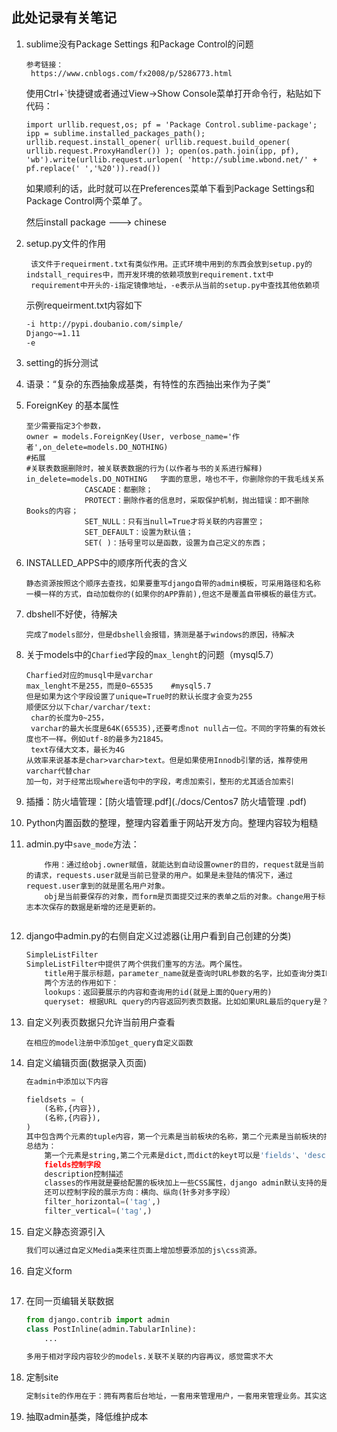 ## 此处记录有关笔记

1. sublime没有Package Settings 和Package Control的问题

   ```
   参考链接：
   	https://www.cnblogs.com/fx2008/p/5286773.html
   ```

   使用Ctrl+`快捷键或者通过View->Show Console菜单打开命令行，粘贴如下代码：

   ```
   import urllib.request,os; pf = 'Package Control.sublime-package'; ipp = sublime.installed_packages_path(); urllib.request.install_opener( urllib.request.build_opener( urllib.request.ProxyHandler()) ); open(os.path.join(ipp, pf), 'wb').write(urllib.request.urlopen( 'http://sublime.wbond.net/' + pf.replace(' ','%20')).read())
   ```

   如果顺利的话，此时就可以在Preferences菜单下看到Package Settings和Package Control两个菜单了。

   然后install package   --->  chinese
   
2. setup.py文件的作用

   ```
   	该文件于requeirment.txt有类似作用。正式环境中用到的东西会放到setup.py的indstall_requires中，而开发环境的依赖项放到requirement.txt中
   	requirement中开头的-i指定镜像地址，-e表示从当前的setup.py中查找其他依赖项
   
   ```

   示例requeirment.txt内容如下

   ```txt
   -i http://pypi.doubanio.com/simple/
   Django~=1.11
   -e
   ```

3. setting的拆分测试

4. 语录：“复杂的东西抽象成基类，有特性的东西抽出来作为子类”

5. ForeignKey 的基本属性

   ```
   至少需要指定3个参数，
   owner = models.ForeignKey(User, verbose_name='作者',on_delete=models.DO_NOTHING)
   #拓展
   #关联表数据删除时，被关联表数据的行为(以作者与书的关系进行解释)
   in_delete=models.DO_NOTHING   字面的意思，啥也不干，你删除你的干我毛线关系
   				CASCADE：都删除；
   				PROTECT：删除作者的信息时，采取保护机制，抛出错误：即不删除Books的内容；
   				SET_NULL：只有当null=True才将关联的内容置空；
   				SET_DEFAULT：设置为默认值；
   				SET( )：括号里可以是函数，设置为自己定义的东西；
   
   ```

6. INSTALLED_APPS中的顺序所代表的含义

   ```
   静态资源按照这个顺序去查找，如果要重写django自带的admin模板，可采用路径和名称一模一样的方式，自动加载你的(如果你的APP靠前),但这不是覆盖自带模板的最佳方式。
   ```

7. dbshell不好使，待解决

   ```
   完成了models部分，但是dbshell会报错，猜测是基于windows的原因，待解决
   ```

8. 关于models中的`Charfied`字段的`max_lenght`的问题（mysql5.7）

   ```
   Charfied对应的musql中是varchar
   max_lenght不是255，而是0~65535    #mysql5.7
   但是如果为这个字段设置了unique=True时的默认长度才会变为255
   顺便区分以下char/varchar/text:
   	char的长度为0~255，
   	varchar的最大长度是64K(65535),还要考虑not null占一位。不同的字符集的有效长度也不一样。例如utf-8的最多为21845。
   	text存储大文本，最长为4G
   从效率来说基本是char>varchar>text。但是如果使用Innodb引擎的话，推荐使用varchar代替char
   加一句，对于经常出现where语句中的字段，考虑加索引，整形的尤其适合加索引
   ```

9. 插播：防火墙管理：[防火墙管理.pdf](./docs/Centos7 防火墙管理 .pdf)

10. Python内置函数的整理，整理内容着重于网站开发方向。整理内容较为粗糙

11. admin.py中`save_mode`方法：

    ```
    	作用：通过给obj.owner赋值，就能达到自动设置owner的目的，request就是当前的请求，requests.user就是当前已登录的用户。如果是未登陆的情况下，通过request.user拿到的就是匿名用户对象。
    	obj是当前要保存的对象，而form是页面提交过来的表单之后的对象。change用于标志本次保存的数据是新增的还是更新的。
    	
    ```

12. django中admin.py的右侧自定义过滤器(让用户看到自己创建的分类)

    ```python
    SimpleListFilter
    SimpleListFilter中提供了两个供我们重写的方法。两个属性。
    	title用于展示标题，parameter_name就是查询时URL参数的名字，比如查询分类ID为1 的内容时，URL后面的Query部分是 》owner_category=1，此时就可以通过我们的过滤器拿到这个id,从而进行过滤。
        两个方法的作用如下：
        lookups：返回要展示的内容和查询用的id(就是上面的Query用的)
        queryset: 根据URL query的内容返回列表页数据。比如如果URL最后的query是？owner_category=1，那么这里拿到的self.value()也就是1，此时就会根据1来过滤Quesyset。这里的queryset是列表页所有展示数据的集合，即POST数据集
    ```

13. 自定义列表页数据只允许当前用户查看

    ```
    在相应的model注册中添加get_query自定义函数
    
    ```

14. 自定义编辑页面(数据录入页面)

    ```python
    在admin中添加以下内容
    
    fieldsets = (
    	(名称,{内容}),
        (名称,{内容}),
    )
    其中包含两个元素的tuple内容，第一个元素是当前板块的名称，第二个元素是当前板块的描述、字段和样式配置。
    总结为：
    	第一个元素是string,第二个元素是dict,而dict的keyt可以是'fields'、'description'、'classes。
        fields控制字段
        description控制描述
        classes的作用就是要给配置的板块加上一些CSS属性，django admin默认支持的是clooapse和wide,当然，自己也可以写一些其他属性，自己来处理样式
        还可以控制字段的展示方向：横向、纵向(针多对多字段）
        filter_horizontal=('tag',)
        filter_vertical=('tag',)
    ```

15. 自定义静态资源引入

    ```python
    我们可以通过自定义Media类来往页面上增加想要添加的js\css资源。
    ```

16. 自定义form

    ```python
    
    ```

17. 在同一页编辑关联数据

    ```python
    from django.contrib import admin
    class PostInline(admin.TabularInline):
        ...
        
    多用于相对字段内容较少的models.关联不关联的内容再议，感觉需求不大  
    ```

18. 定制site

    ```python
    定制site的作用在于：拥有两套后台地址，一套用来管理用户，一套用来管理业务。其实这两套系统都是基于一套逻辑的用户系统，只是我们在url上做了划分
    ```

19. 抽取admin基类，降低维护成本

    ```python
    
    ```

    

